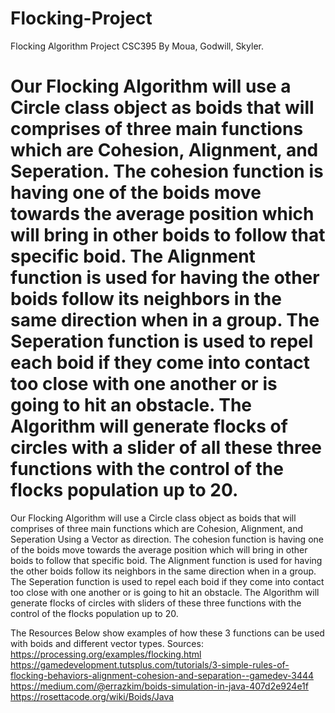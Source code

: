 # Flocking-Project
Flocking Algorithm Project CSC395 By Moua, Godwill, Skyler.

Our Flocking Algorithm will use a Circle class object as boids that will comprises of three main functions which are Cohesion, Alignment, and Seperation. The cohesion function is having one of the boids move towards the average position which will bring in other boids to follow that specific boid. The Alignment function is used for having the other boids follow its neighbors in the same direction when in a group. The Seperation function is used to repel each boid if they come into contact too close with one another or is going to hit an obstacle. The Algorithm will generate flocks of circles with a slider of all these three functions with the control of the flocks population up to 20.
=======
Our Flocking Algorithm will use a Circle class object as boids that will comprises of three main functions which are Cohesion, Alignment, and Seperation Using a Vector as direction. The cohesion function is having one of the boids move towards the average position which will bring in other boids to follow that specific boid. The Alignment function is used for having the other boids follow its neighbors in the same direction when in a group. The Seperation function is used to repel each boid if they come into contact too close with one another or is going to hit an obstacle. The Algorithm will generate flocks of circles with sliders of these three functions with the control of the flocks population up to 20.

The Resources Below show examples of how these 3 functions can be used with boids and different vector types.
Sources:
https://processing.org/examples/flocking.html
https://gamedevelopment.tutsplus.com/tutorials/3-simple-rules-of-flocking-behaviors-alignment-cohesion-and-separation--gamedev-3444
https://medium.com/@errazkim/boids-simulation-in-java-407d2e924e1f
https://rosettacode.org/wiki/Boids/Java
